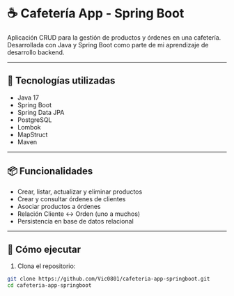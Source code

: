 # ☕ Cafetería App - Spring Boot

Aplicación CRUD para la gestión de productos y órdenes en una cafetería. Desarrollada con Java y Spring Boot como parte de mi aprendizaje de desarrollo backend.

---

## 🚀 Tecnologías utilizadas

- Java 17
- Spring Boot
- Spring Data JPA
- PostgreSQL
- Lombok
- MapStruct
- Maven

---

## 📦 Funcionalidades

- Crear, listar, actualizar y eliminar productos
- Crear y consultar órdenes de clientes
- Asociar productos a órdenes
- Relación Cliente ↔️ Orden (uno a muchos)
- Persistencia en base de datos relacional

---

## 🔧 Cómo ejecutar

1. Clona el repositorio:
```bash
git clone https://github.com/Vic0801/cafeteria-app-springboot.git
cd cafeteria-app-springboot
